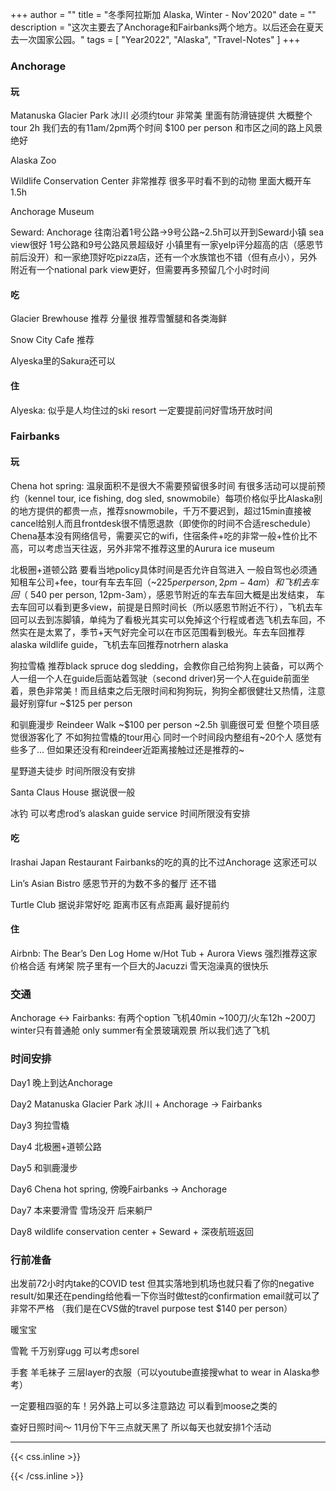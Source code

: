 +++
author = ""
title = "冬季阿拉斯加 Alaska, Winter - Nov'2020"
date = ""
description = "这次主要去了Anchorage和Fairbanks两个地方。以后还会在夏天去一次国家公园。"
tags = [
    "Year2022", "Alaska", "Travel-Notes"
]
+++
### Anchorage
#### 玩
Matanuska Glacier Park 冰川 必须约tour 非常美 里面有防滑链提供 大概整个tour 2h 我们去的有11am/2pm两个时间 $100 per person 和市区之间的路上风景绝好

Alaska Zoo

Wildlife Conservation Center 非常推荐 很多平时看不到的动物 里面大概开车1.5h 

Anchorage Museum

Seward: Anchorage 往南沿着1号公路->9号公路~2.5h可以开到Seward小镇 sea view很好 1号公路和9号公路风景超级好 小镇里有一家yelp评分超高的店（感恩节前后没开）和一家绝顶好吃pizza店，还有一个水族馆也不错（但有点小），另外附近有一个national park view更好，但需要再多预留几个小时时间
#### 吃
Glacier Brewhouse 推荐 分量很 推荐雪蟹腿和各类海鲜

Snow City Cafe 推荐

Alyeska里的Sakura还可以
#### 住
Alyeska: 似乎是人均住过的ski resort 一定要提前问好雪场开放时间

### Fairbanks
#### 玩
Chena hot spring: 温泉面积不是很大不需要预留很多时间 有很多活动可以提前预约（kennel tour, ice fishing, dog sled, snowmobile）每项价格似乎比Alaska别的地方提供的都贵一点，推荐snowmobile，千万不要迟到，超过15min直接被cancel给别人而且frontdesk很不情愿退款（即使你的时间不合适reschedule）Chena基本没有网络信号，需要买它的wifi，住宿条件+吃的非常一般+性价比不高，可以考虑当天往返，另外非常不推荐这里的Aurura ice museum

北极圈+道顿公路 要看当地policy具体时间是否允许自驾进入 一般自驾也必须通知租车公司+fee，tour有车去车回（~$225 per person, 2pm-4am）和飞机去车回（~$540 per person, 12pm-3am），感恩节附近的车去车回大概是出发结束， 车去车回可以看到更多view，前提是日照时间长（所以感恩节附近不行），飞机去车回可以去到冻脚镇，单纯为了看极光其实可以免掉这个行程或者选飞机去车回，不然实在是太累了，季节+天气好完全可以在市区范围看到极光。车去车回推荐 alaska wildlife guide，飞机去车回推荐notrhern alaska

狗拉雪橇 推荐black spruce dog sledding，会教你自己给狗狗上装备，可以两个人一组一个人在guide后面站着驾驶（second driver)另一个人在guide前面坐着，景色非常美！而且结束之后无限时间和狗狗玩，狗狗全都很健壮又热情，注意最好别穿fur ~$125 per person

和驯鹿漫步 Reindeer Walk ~$100 per person ~2.5h 驯鹿很可爱 但整个项目感觉很游客化了 不如狗拉雪橇的tour用心 同时一个时间段内整组有~20个人 感觉有些多了… 但如果还没有和reindeer近距离接触过还是推荐的~

星野道夫徒步 时间所限没有安排

Santa Claus House 据说很一般

冰钓 可以考虑rod’s alaskan guide service 时间所限没有安排
#### 吃
Irashai Japan Restaurant Fairbanks的吃的真的比不过Anchorage 这家还可以

Lin’s Asian Bistro 感恩节开的为数不多的餐厅 还不错

Turtle Club 据说非常好吃 距离市区有点距离 最好提前约
#### 住
Airbnb: The Bear’s Den Log Home w/Hot Tub + Aurora Views 强烈推荐这家 价格合适 有烤架 院子里有一个巨大的Jacuzzi 雪天泡澡真的很快乐

### 交通
Anchorage <-> Fairbanks: 有两个option 飞机40min ~100刀/火车12h ~200刀 winter只有普通舱 only summer有全景玻璃观景 所以我们选了飞机

### 时间安排
Day1 晚上到达Anchorage

Day2 Matanuska Glacier Park 冰川 + Anchorage -> Fairbanks

Day3 狗拉雪橇

Day4 北极圈+道顿公路

Day5 和驯鹿漫步

Day6 Chena hot spring, 傍晚Fairbanks -> Anchorage

Day7 本来要滑雪 雪场没开 后来躺尸

Day8 wildlife conservation center + Seward + 深夜航班返回

### 行前准备
出发前72小时内take的COVID test 但其实落地到机场也就只看了你的negative result/如果还在pending给他看一下你当时做test的confirmation email就可以了 非常不严格 （我们是在CVS做的travel purpose test $140 per person）

暖宝宝

雪靴 千万别穿ugg 可以考虑sorel

手套 羊毛袜子 三层layer的衣服（可以youtube直接搜what to wear in Alaska参考）

一定要租四驱的车！另外路上可以多注意路边 可以看到moose之类的

查好日照时间～ 11月份下午三点就天黑了 所以每天也就安排1个活动


***

{{< css.inline >}}
<style>
.emojify {
	font-family: Apple Color Emoji, Segoe UI Emoji, NotoColorEmoji, Segoe UI Symbol, Android Emoji, EmojiSymbols;
	font-size: 2rem;
	vertical-align: middle;
}
@media screen and (max-width:650px) {
  .nowrap {
    display: block;
    margin: 25px 0;
  }
}
</style>
{{< /css.inline >}}
